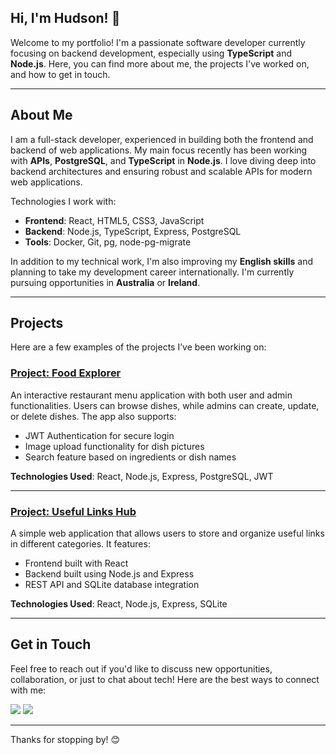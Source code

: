 ## Hi, I'm Hudson! 👋

Welcome to my portfolio! I'm a passionate software developer currently focusing on backend development, especially using **TypeScript** and **Node.js**. Here, you can find more about me, the projects I've worked on, and how to get in touch.

---

## About Me

I am a full-stack developer, experienced in building both the frontend and backend of web applications. My main focus recently has been working with **APIs**, **PostgreSQL**, and **TypeScript** in **Node.js**. I love diving deep into backend architectures and ensuring robust and scalable APIs for modern web applications.

Technologies I work with:

- **Frontend**: React, HTML5, CSS3, JavaScript
- **Backend**: Node.js, TypeScript, Express, PostgreSQL
- **Tools**: Docker, Git, pg, node-pg-migrate

In addition to my technical work, I'm also improving my **English skills** and planning to take my development career internationally. I'm currently pursuing opportunities in **Australia** or **Ireland**.

---

## Projects

Here are a few examples of the projects I’ve been working on:

### [Project: Food Explorer](https://github.com/huddmax/food-explorer)
An interactive restaurant menu application with both user and admin functionalities. Users can browse dishes, while admins can create, update, or delete dishes. The app also supports:
- JWT Authentication for secure login
- Image upload functionality for dish pictures
- Search feature based on ingredients or dish names

**Technologies Used**: React, Node.js, Express, PostgreSQL, JWT

---

### [Project: Useful Links Hub](https://github.com/huddmax/useful-links-hub)
A simple web application that allows users to store and organize useful links in different categories. It features:
- Frontend built with React
- Backend built using Node.js and Express
- REST API and SQLite database integration

**Technologies Used**: React, Node.js, Express, SQLite

---

## Get in Touch

Feel free to reach out if you'd like to discuss new opportunities, collaboration, or just to chat about tech! Here are the best ways to connect with me:


[<img src = "https://img.shields.io/badge/GitHub-100000?style=for-the-badge&logo=github&logoColor=white">](https://github.com/huddmax)
[<img src="https://img.shields.io/badge/linkedin-%230077B5.svg?&style=for-the-badge&logo=linkedin&logoColor=white" />](https://www.linkedin.com/in/hudson-machado-03346024b)

---

Thanks for stopping by! 😊
